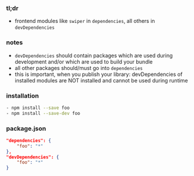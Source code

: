 ### tl;dr
- frontend modules like `swiper` in `dependencies`, all others in `devDependencies`

### notes
- `devDependencies` should contain packages which are used during development and/or which are used to build your bundle
- all other packages should/must go into `dependencies`
- this is important, when you publish your library: devDependencies of installed modules are NOT installed and cannot be used during runtime

### installation
```sh
- npm install --save foo
- npm install --save-dev foo
```

### package.json
```json
"dependencies": {
	"foo": "*"
},
"devDependencies": {
	"foo": "*"
}
```